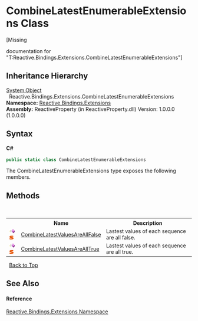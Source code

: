 # CombineLatestEnumerableExtensions Class
 

\[Missing <summary> documentation for "T:Reactive.Bindings.Extensions.CombineLatestEnumerableExtensions"\]


## Inheritance Hierarchy
<a href="http://msdn2.microsoft.com/en-us/library/e5kfa45b" target="_blank">System.Object</a><br />&nbsp;&nbsp;Reactive.Bindings.Extensions.CombineLatestEnumerableExtensions<br />
**Namespace:**&nbsp;<a href="a9fb9c90-d2dd-7420-ec9a-3084892a7996">Reactive.Bindings.Extensions</a><br />**Assembly:**&nbsp;ReactiveProperty (in ReactiveProperty.dll) Version: 1.0.0.0 (1.0.0.0)

## Syntax

**C#**<br />
``` C#
public static class CombineLatestEnumerableExtensions
```

The CombineLatestEnumerableExtensions type exposes the following members.


## Methods
&nbsp;<table><tr><th></th><th>Name</th><th>Description</th></tr><tr><td>![Public method](media/pubmethod.gif "Public method")![Static member](media/static.gif "Static member")</td><td><a href="c3e7b449-b6fb-1e06-3b97-eeb8c8ba3426">CombineLatestValuesAreAllFalse</a></td><td>
Lastest values of each sequence are all false.</td></tr><tr><td>![Public method](media/pubmethod.gif "Public method")![Static member](media/static.gif "Static member")</td><td><a href="c983c31a-97e4-c9cb-2a57-38c35b553a7e">CombineLatestValuesAreAllTrue</a></td><td>
Lastest values of each sequence are all true.</td></tr></table>&nbsp;
<a href="#combinelatestenumerableextensions-class">Back to Top</a>

## See Also


#### Reference
<a href="a9fb9c90-d2dd-7420-ec9a-3084892a7996">Reactive.Bindings.Extensions Namespace</a><br />
